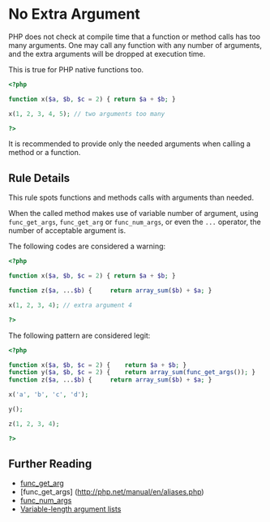 <!-- Good Practices -->
# No Extra Argument

PHP does not check at compile time that a function or method calls has too many arguments. One may call any function with any number of arguments, and the extra arguments will be dropped at execution time.  

This is true for PHP native functions too.

```php
<?php

function x($a, $b, $c = 2) { return $a + $b; }

x(1, 2, 3, 4, 5); // two arguments too many

?>
```

It is recommended to provide only the needed arguments when calling a method or a function.

## Rule Details

This rule spots functions and methods calls with arguments than needed. 

When the called method makes use of variable number of argument, using `func_get_args`, `func_get_arg` or `func_num_args`, or even the `...` operator, the number of acceptable argument is. 

The following codes are considered a warning:

```php
<?php

function x($a, $b, $c = 2) { return $a + $b; }

function z($a, ...$b) { 	return array_sum($b) + $a; }

x(1, 2, 3, 4); // extra argument 4

?>
```

The following pattern are considered legit:

```php
<?php

function x($a, $b, $c = 2) { 	return $a + $b; }
function y($a, $b, $c = 2) { 	return array_sum(func_get_args()); }
function z($a, ...$b) { 	return array_sum($b) + $a; }

x('a', 'b', 'c', 'd'); 

y();

z(1, 2, 3, 4); 

?>
```


<!--
## When Not To Use It


-->

## Further Reading 
* [func_get_arg](http://php.net/manual/en/function.func-get-arg.php)
* [func_get_args] (http://php.net/manual/en/aliases.php)
* [func_num_args](http://php.net/manual/en/function.func-num-args.php)
* [Variable-length argument lists](http://php.net/manual/en/functions.arguments.php#functions.variable-arg-list)
